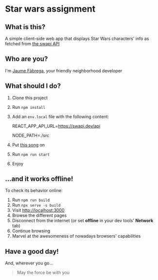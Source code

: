 # Star wars assignment

## What is this?

A simple client-side web app that displays Star Wars characters' info as fetched from [the swapi API](https://swapi.dev/)

## Who are you?

I'm [Jaume Fàbrega](https://jaumefabrega.github.io/), your friendly neighborhood developer

## What should I do?

1. Clone this project
2. Run `npm install`
3. Add an `env.local` file with the following content:

   REACT_APP_API_URL=https://swapi.dev/api

   NODE_PATH=./src

4. Put [this song](https://www.youtube.com/watch?v=HrIJT_4Txqw) on
5. Run `npm run start`
6. Enjoy

## ...and it works offline!

To check its behavior online:

1. Run `npm run build`
2. Run `npx serve -s build`
3. Visit [http://localhost:3000](http://localhost:3000)
4. Browse the different pages
5. Disconnect from the internet (or set **offline** in your dev tools' **Network** tab)
6. Continue browsing
7. Marvel at the awesomeness of nowadays browsers' capabilities

## Have a good day!

And, wherever you go...

> May the force be with you
